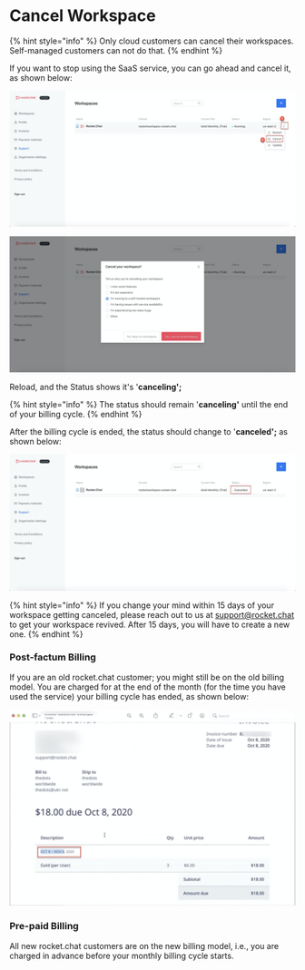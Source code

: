 # Cancel Workspace

{% hint style="info" %}
Only cloud customers can cancel their workspaces. Self-managed customers can not do that.
{% endhint %}

If you want to stop using the SaaS service, you can go ahead and cancel it, as shown below:

![](<../../../../.gitbook/assets/image (198).png>)

![](<../../../../.gitbook/assets/image (199).png>)

Reload, and the Status shows it's '**canceling';**

{% hint style="info" %}
The status should remain '**canceling'** until the end of your billing cycle.
{% endhint %}

After the billing cycle is ended, the status should change to '**canceled';** as shown below:

![](<../../../../.gitbook/assets/image (200).png>)

{% hint style="info" %}
If you change your mind within 15 days of your workspace getting canceled, please reach out to us at [support@rocket.chat](mailto:support@rocket.chat) to get your workspace revived. After 15 days, you will have to create a new one.
{% endhint %}

### Post-factum Billing

If you are an old rocket.chat customer; you might still be on the old billing model. You are charged for at the end of the month (for the time you have used the service) your billing cycle has ended, as shown below:

![](<../../../../.gitbook/assets/image (308) (2) (2) (1) (1).png>)

### Pre-paid Billing

All new rocket.chat customers are on the new billing model, i.e., you are charged in advance before your monthly billing cycle starts.
